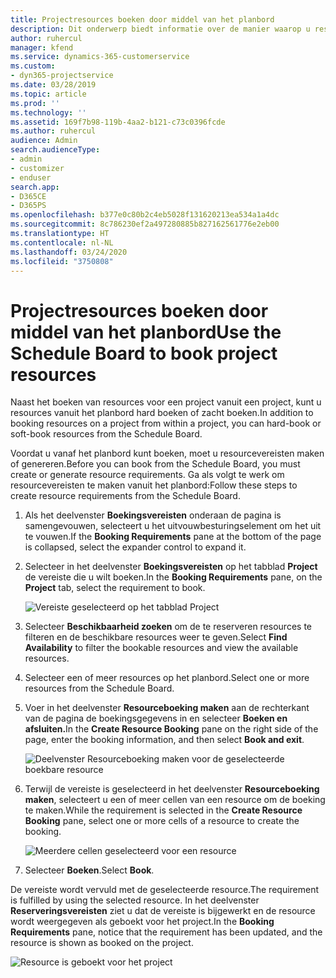 ```yaml
---
title: Projectresources boeken door middel van het planbord
description: Dit onderwerp biedt informatie over de manier waarop u resources kunt boeken.
author: ruhercul
manager: kfend
ms.service: dynamics-365-customerservice
ms.custom:
- dyn365-projectservice
ms.date: 03/28/2019
ms.topic: article
ms.prod: ''
ms.technology: ''
ms.assetid: 169f7b98-119b-4aa2-b121-c73c0396fcde
ms.author: ruhercul
audience: Admin
search.audienceType:
- admin
- customizer
- enduser
search.app:
- D365CE
- D365PS
ms.openlocfilehash: b377e0c80b2c4eb5028f131620213ea534a1a4dc
ms.sourcegitcommit: 8c786230ef2a497280885b827162561776e2eb00
ms.translationtype: HT
ms.contentlocale: nl-NL
ms.lasthandoff: 03/24/2020
ms.locfileid: "3750808"
---
```

# <a name="use-the-schedule-board-to-book-project-resources"></a><span data-ttu-id="b73f7-103">Projectresources boeken door middel van het planbord</span><span class="sxs-lookup"><span data-stu-id="b73f7-103">Use the Schedule Board to book project resources</span></span>

<span data-ttu-id="b73f7-104">Naast het boeken van resources voor een project vanuit een project, kunt u resources vanuit het planbord hard boeken of zacht boeken.</span><span class="sxs-lookup"><span data-stu-id="b73f7-104">In addition to booking resources on a project from within a project, you can hard-book or soft-book resources from the Schedule Board.</span></span>

<span data-ttu-id="b73f7-105">Voordat u vanaf het planbord kunt boeken, moet u resourcevereisten maken of genereren.</span><span class="sxs-lookup"><span data-stu-id="b73f7-105">Before you can book from the Schedule Board, you must create or generate resource requirements.</span></span> <span data-ttu-id="b73f7-106">Ga als volgt te werk om resourcevereisten te maken vanuit het planbord:</span><span class="sxs-lookup"><span data-stu-id="b73f7-106">Follow these steps to create resource requirements from the Schedule Board.</span></span>

1. <span data-ttu-id="b73f7-107">Als het deelvenster **Boekingsvereisten** onderaan de pagina is samengevouwen, selecteert u het uitvouwbesturingselement om het uit te vouwen.</span><span class="sxs-lookup"><span data-stu-id="b73f7-107">If the **Booking Requirements** pane at the bottom of the page is collapsed, select the expander control to expand it.</span></span>
2. <span data-ttu-id="b73f7-108">Selecteer in het deelvenster **Boekingsvereisten** op het tabblad **Project** de vereiste die u wilt boeken.</span><span class="sxs-lookup"><span data-stu-id="b73f7-108">In the **Booking Requirements** pane, on the **Project** tab, select the requirement to book.</span></span>

    ![Vereiste geselecteerd op het tabblad Project](media/Resource-Management-image73.png)

3. <span data-ttu-id="b73f7-110">Selecteer **Beschikbaarheid zoeken** om de te reserveren resources te filteren en de beschikbare resources weer te geven.</span><span class="sxs-lookup"><span data-stu-id="b73f7-110">Select **Find Availability** to filter the bookable resources and view the available resources.</span></span> 
4. <span data-ttu-id="b73f7-111">Selecteer een of meer resources op het planbord.</span><span class="sxs-lookup"><span data-stu-id="b73f7-111">Select one or more resources from the Schedule Board.</span></span> 
5. <span data-ttu-id="b73f7-112">Voer in het deelvenster **Resourceboeking maken** aan de rechterkant van de pagina de boekingsgegevens in en selecteer **Boeken en afsluiten.**</span><span class="sxs-lookup"><span data-stu-id="b73f7-112">In the **Create Resource Booking** pane on the right side of the page, enter the booking information, and then select **Book and exit**.</span></span>

    ![Deelvenster Resourceboeking maken voor de geselecteerde boekbare resource](media/Resource-Management-image74.png)

6. <span data-ttu-id="b73f7-114">Terwijl de vereiste is geselecteerd in het deelvenster **Resourceboeking maken**, selecteert u een of meer cellen van een resource om de boeking te maken.</span><span class="sxs-lookup"><span data-stu-id="b73f7-114">While the requirement is selected in the **Create Resource Booking** pane, select one or more cells of a resource to create the booking.</span></span>

    ![Meerdere cellen geselecteerd voor een resource](media/Resource-Management-image75.png)

7. <span data-ttu-id="b73f7-116">Selecteer **Boeken**.</span><span class="sxs-lookup"><span data-stu-id="b73f7-116">Select **Book**.</span></span>

<span data-ttu-id="b73f7-117">De vereiste wordt vervuld met de geselecteerde resource.</span><span class="sxs-lookup"><span data-stu-id="b73f7-117">The requirement is fulfilled by using the selected resource.</span></span> <span data-ttu-id="b73f7-118">In het deelvenster **Reserveringsvereisten** ziet u dat de vereiste is bijgewerkt en de resource wordt weergegeven als geboekt voor het project.</span><span class="sxs-lookup"><span data-stu-id="b73f7-118">In the **Booking Requirements** pane, notice that the requirement has been updated, and the resource is shown as booked on the project.</span></span>

![Resource is geboekt voor het project](media/Resource-Management-image76.png)
